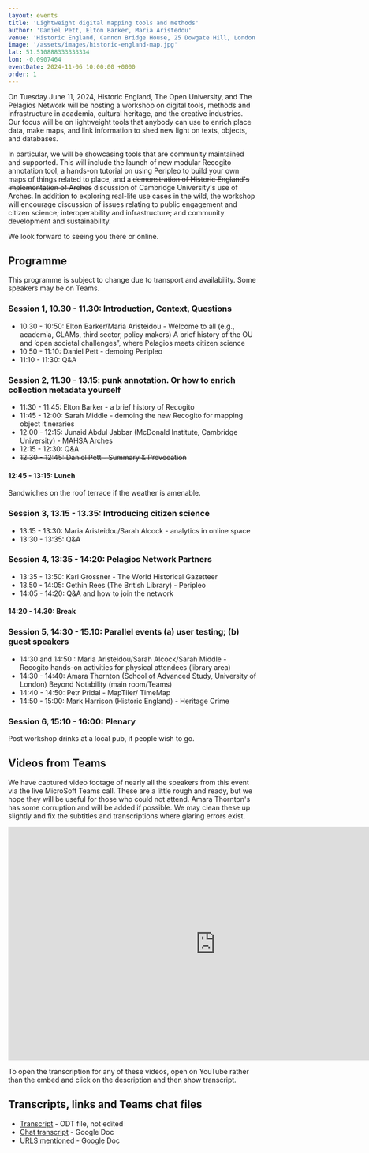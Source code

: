 ```yaml
---
layout: events
title: 'Lightweight digital mapping tools and methods'
author: 'Daniel Pett, Elton Barker, Maria Aristedou'
venue: 'Historic England, Cannon Bridge House, 25 Dowgate Hill, London EC4R 2YA'
image: '/assets/images/historic-england-map.jpg'
lat: 51.510888333333334
lon: -0.0907464
eventDate: 2024-11-06 10:00:00 +0000
order: 1
---
```


On Tuesday June 11, 2024, Historic England, The Open University, and The Pelagios Network will be hosting a workshop on 
digital tools, methods and infrastructure in academia, cultural heritage, and the creative industries. Our focus will be
on lightweight tools that anybody can use to enrich place data, make maps, and link information to shed new light on texts, 
objects, and databases.

In particular, we will be showcasing tools that are community maintained and supported. This will include the launch of 
new modular Recogito annotation tool, a hands-on tutorial on using Peripleo to build your own maps of things related to 
place, and a ~~demonstration of Historic England's implementation of Arches~~ discussion of Cambridge University's use of Arches. In addition to exploring real-life use cases 
in the wild, the workshop will encourage discussion of issues relating to public engagement and citizen science; 
interoperability and infrastructure; and community development and sustainability.

We look forward to seeing you there or online.

## Programme

This programme is subject to change due to transport and availability. Some speakers may be on Teams.

### Session 1, 10.30 - 11.30: Introduction, Context, Questions

* 10.30 - 10:50: Elton Barker/Maria Aristeidou - Welcome to all (e.g., academia, GLAMs, third sector, policy makers)
  A brief history of the OU and ‘open societal challenges”, where Pelagios meets citizen science
* 10.50 - 11:10: Daniel Pett - demoing Peripleo
* 11:10 - 11:30: Q&A

### Session 2, 11.30 - 13.15: punk annotation. Or how to enrich collection metadata yourself

* 11:30 - 11:45: Elton Barker - a brief history of Recogito
* 11:45 - 12:00: Sarah Middle - demoing the new Recogito for mapping object itineraries
* 12:00 - 12:15: Junaid Abdul Jabbar (McDonald Institute, Cambridge University) - MAHSA Arches
* 12:15 - 12:30: Q&A
* ~~12:30 - 12:45: Daniel Pett - Summary & Provocation~~

#### 12:45 - 13:15: Lunch

Sandwiches on the roof terrace if the weather is amenable.

### Session 3, 13.15 - 13.35: Introducing citizen science

* 13:15 - 13:30: Maria Aristeidou/Sarah Alcock - analytics in online space
* 13:30 - 13:35: Q&A

### Session 4, 13:35 - 14:20: Pelagios Network Partners

* 13:35 - 13:50: Karl Grossner - The World Historical Gazetteer
* 13.50 - 14:05: Gethin Rees (The British Library) - Peripleo 
* 14:05 - 14:20: Q&A and how to join the network

#### 14:20 - 14.30: Break

### Session 5, 14:30 - 15.10: Parallel events (a) user testing; (b) guest speakers

* 14:30 and 14:50 : Maria Aristeidou/Sarah Alcock/Sarah Middle - Recogito hands-on activities for physical attendees (library area)
* 14:30 - 14:40: Amara Thornton (School of Advanced Study, University of London) Beyond Notability (main room/Teams)
* 14:40 - 14:50: Petr Pridal - MapTiler/ TimeMap
* 14:50 - 15:00: Mark Harrison (Historic England) - Heritage Crime

### Session 6, 15:10 - 16:00: Plenary

Post workshop drinks at a local pub, if people wish to go. 

## <a id="videos"></a> Videos from Teams 

We have captured video footage of nearly all the speakers from this event via the live MicroSoft Teams call. These are 
a little rough and ready, but we hope they will be useful for those who could not attend. Amara Thornton's has 
some corruption and will be added if possible. We may clean these up slightly and fix the subtitles and transcriptions where glaring errors exist. 

<iframe width="840" height="473" src="https://www.youtube-nocookie.com/embed/videoseries?si=cEHmgmobfqAuIMv8&amp;list=PLYLI4bmKQXBv2tic1goQzLoD2VwgbWtBx" title="YouTube video player" frameborder="0" allow="accelerometer; autoplay; clipboard-write; encrypted-media; gyroscope; picture-in-picture; web-share" referrerpolicy="strict-origin-when-cross-origin" allowfullscreen></iframe>

To open the transcription for any of these videos, open on YouTube rather than the embed and click on the description and then show transcript. 

## Transcripts, links and Teams chat files

* [Transcript](/assets/documents/pelagiosWorkshopTranscript.odt) - ODT file, not edited
* [Chat transcript](https://docs.google.com/document/d/1QkfEUw8hMZ8m0WzeSJFuMRFSlkq94GFe7H2L3TWKCvo/edit?usp=sharing) - Google Doc
* [URLS mentioned](https://docs.google.com/document/d/1A73t6q4ZoUbIZjAYKHotDOHLb6oNxtbhxqTiY5wBWdo/edit?usp=sharing) - Google Doc
